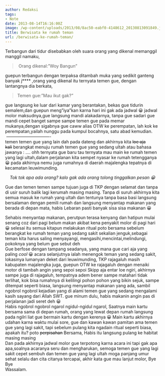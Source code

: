 ```yaml
---
author: Redaksi
tags:
- Note
date: 2013-08-14T16:16:00Z
image: /wp-content/uploads/2013/08/8ac50-eabf0-4148612_20130813091849.jpg
title: Berwisata ke rumah teman
url: /berwisata-ke-rumah-teman/
---
```


<div dir="ltr" style="text-align:left;">
  Terbangun dari tidur disebabkan oleh suara orang yang dikenal memanggil manggil namaku,</p> 
  
  <blockquote>
    <p>
      &nbsp;Orang dikenal:&#8221;Woy Bangun&#8221;
    </p>
  </blockquote>
  
  <p>
    guepun terbangun dengan terpaksa ditambah muka yang sedikit ganteng banyak j**** ,orang yang dikenal itu ternyata temen gue, dengan lantangnya dia berkata,
  </p>
  
  <blockquote>
    <p>
      Temen gue:&#8221;Mau ikut gak?&#8221;
    </p>
  </blockquote>
  
  <p>
    gue langsung ke luar dari kamar yang berantakan, bekas gue tidurin semalem,dan guepun meng&#8221;iya&#8221;kan karna hari ini gak ada jadwal 😀 jadwal molor maksudnya,gue langsung mandi alakadarnya, tanpa gue sadari gue mandi cepet banget sampe sampe temen gue pada memar mukanya,dengan sigabnya gue caww alias OTW ke perempatan, lah kok ke perempatan,yailah nunggu pada kumpul bocahnya, satu abad kemudian.<br />&nbsp;&#8212;&#8212;&#8212;&#8212;&#8212;&#8212;&#8212;&#8212;&#8212;&#8212;-<br />temen temen gue yang lain dah pada dateng dan akhirnya kita <strike>loe aja kali</strike>&nbsp;berangkat menuju rumah temen gue yang sedang ultah atau bahasa jawanya : &#8230;. ohh ternyata gue baru tau ternyata mau main ke rumah temen yang lagi ultah,dalam perjalanan kita sempet nyasar ke rumah tetengganya 😀 pada akhirnya nemu juga rumahnya di daerah majalengka tepatnya di kecamatan leuwimunding.
  </p>
  
  <div style="clear:both;text-align:center;">
  </div>
  
  <div style="clear:both;text-align:center;">
    <i>Tok tok apa ada orang? kalo gak ada orang tolong tinggalkan pesan 😀</i>
  </div>
  
  <p>
    Gue dan temen temen sampe tujuan juga di TKP dengan selamat dan tanpa di usir suruh balik lagi kerumah masing masing. Tanpa di suruh akhirnya kita semua masuk ke rumah yang ultah dan tentunya tanpa basa basi langsung bersalaman dengan pemili rumah dan langsung menyantap makanan yang berada di depan mata, habis Lebaran pasti banyak sisa sisa makanan 😀
  </p>
  
  <div style="clear:both;text-align:center;">
  </div>
  
  <div style="clear:both;text-align:left;">
    Sehabis menyantap makanan, perutpun terasa kenyang dan hatipun mulai senang coz dari pagi belum makan akibat kena penyakit molor di pagi hari 😀 selesai itu semua kitapun melakukan ritual poto bersama sebelum berangkat ke rumah teman yang sedang sakit sekalian jenguk,sebagai teman kita harus saling menyayangi, mengasihi,mencintai,melindungi, pokoknya yang belum gue sebut deh &nbsp;
  </div>
  
  <div style="clear:both;text-align:center;">
  </div>
  
  <div style="clear:both;text-align:left;">
    Gue berfose dengan tampang seadanya, yang mana gue cari aja yang paling <i>cool </i>😀 acara selanjutnya ialah menengok teman yang sedang sakit, lokasinya lumanyan deket dari leuwimunding, TKP rajagaluh masih kabupaten majalengka juga, guepun OTW ke rajagaluh dengan menaiki motor di tambah angin yang sepoi sepoi Skipp aja entar loe ngiri, akhirnya sampe juga di rajagaluh, tempatnya adem bener sampe matahari tidak terlihat, kok bisa rumahnya di kelilingi pohon pohon yang bikin sejuk, sampe ditempat seperti biasa, langsung menyantap makanan yang ada, sambil ngobrol ngobrol kejadian yang di alami temen gue yang sedang mengalami kasih sayang dari Allah SWT. gue minum dulu, habis makanin angin pas di perjalanan jadi seret deh 😀
  </div>
  
  <div style="clear:both;text-align:left;">
  </div>
  
  <div style="clear:both;text-align:left;">
    Habis ngobrol ngobrol ngarol ngidul-ngidul ngarol, Saatnya main kartu bersama sama di depan rumah, orang yang lewat depan rumah langsung pada ngilri liat gue bermain kartu dengan kerenya 😀 Main kartu akhirnya udahan karna waktu mulai sore, gue dan kawan kawan pamitan ama temen gue yang lagi sakit, tapi sebelum pulang kita ngadain ritual seperti biasa, apakah itu? poto <strike>perpisahan</strike>&nbsp;Bersama, Habis itu langsung pulang ke habitat masing masing
  </div>
  
  <div style="clear:both;text-align:center;">
  </div>
  
  <div style="clear:both;text-align:left;">
    Dan pada akhirnya jadwal molor gue terpotong karna acara ini tapi gak apa apa,soalnya acaranya seru dan mengharukan, semoga temen gue yang lagi sakit cepet sembuh dan temen gue yang lagi ultah moga panjang umur sehat selalu dan cita citanya tercapai, akhir kata gue mau lanjut molor, Bye Bye
  </div>
  
  <div style="clear:both;text-align:left;">
    Wassalam.
  </div>
</div>